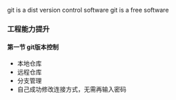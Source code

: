 git is a dist version control software
git is a free software

### 工程能力提升
#### 第一节 git版本控制
+ 本地仓库
+ 远程仓库
+ 分支管理
+ 自己成功修改连接方式，无需再输入密码
